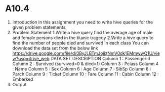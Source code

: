 # A10.4
1. Introduction
In this assignment you need to write hive queries for the given problem statements
2. Problem Statement
1.Write a hive query find the average age of male and female persons died in the titanic tragedy
2.Write a hive query to find the number of people died and survived in each class
You can download the data set from the below link
https://drive.google.com/file/d/0ByJLBTmJojjzNmV0dk1EMmwwQ1U/view?usp=drive_web
DATA SET DESCRIPTION
Column 1 : PassengerId
Column 2 : Survived (survived=0 & died=1)
Column 3 : Pclass
Column 4 : Name
Column 5 : Sex
Column 6 : Age
Column 7 : SibSp
Column 8 : Parch
Column 9 : Ticket
Column 10 : Fare
Column 11 : Cabin
Column 12 : Embarked
3. Output
